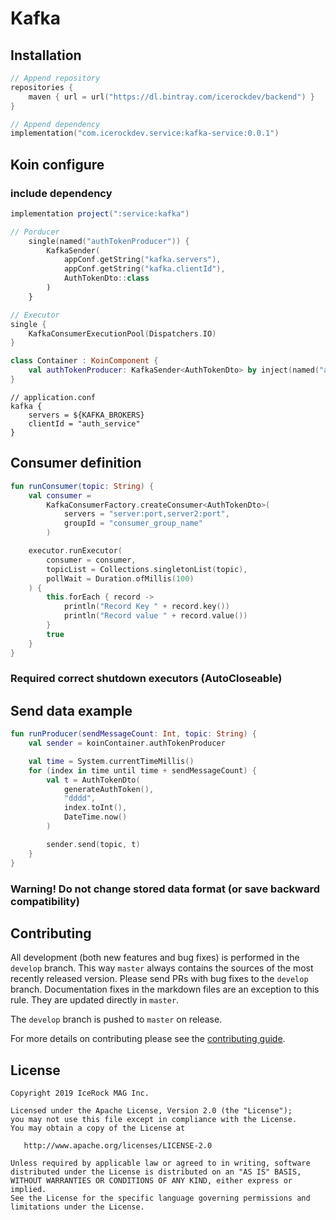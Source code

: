 # Kafka

## Installation
````kotlin
// Append repository
repositories {
    maven { url = url("https://dl.bintray.com/icerockdev/backend") }
}

// Append dependency
implementation("com.icerockdev.service:kafka-service:0.0.1")
````

## Koin configure

### include dependency
````groovy
implementation project(":service:kafka")
````

````kotlin
// Porducer
    single(named("authTokenProducer")) {
        KafkaSender(
            appConf.getString("kafka.servers"),
            appConf.getString("kafka.clientId"),
            AuthTokenDto::class
        )
    }

// Executor
single {
    KafkaConsumerExecutionPool(Dispatchers.IO)
}
````

````kotlin
class Container : KoinComponent {
    val authTokenProducer: KafkaSender<AuthTokenDto> by inject(named("authTokenProducer"))
}
````

````
// application.conf
kafka {
    servers = ${KAFKA_BROKERS}
    clientId = "auth_service"
}
````

## Consumer definition
````kotlin
fun runConsumer(topic: String) {
    val consumer =
        KafkaConsumerFactory.createConsumer<AuthTokenDto>(
            servers = "server:port,server2:port",
            groupId = "consumer_group_name"
        )

    executor.runExecutor(
        consumer = consumer,
        topicList = Collections.singletonList(topic),
        pollWait = Duration.ofMillis(100)
    ) {
        this.forEach { record ->
            println("Record Key " + record.key())
            println("Record value " + record.value())
        }
        true
    }
}
````
### Required correct shutdown executors (AutoCloseable)

## Send data example
````kotlin
fun runProducer(sendMessageCount: Int, topic: String) {
    val sender = koinContainer.authTokenProducer

    val time = System.currentTimeMillis()
    for (index in time until time + sendMessageCount) {
        val t = AuthTokenDto(
            generateAuthToken(),
            "dddd",
            index.toInt(),
            DateTime.now()
        )

        sender.send(topic, t)
    }
}
````

### Warning! Do not change stored data format (or save backward compatibility)

## Contributing
All development (both new features and bug fixes) is performed in the `develop` branch. This way `master` always contains the sources of the most recently released version. Please send PRs with bug fixes to the `develop` branch. Documentation fixes in the markdown files are an exception to this rule. They are updated directly in `master`.

The `develop` branch is pushed to `master` on release.

For more details on contributing please see the [contributing guide](CONTRIBUTING.md).

## License
        
    Copyright 2019 IceRock MAG Inc.
    
    Licensed under the Apache License, Version 2.0 (the "License");
    you may not use this file except in compliance with the License.
    You may obtain a copy of the License at
    
       http://www.apache.org/licenses/LICENSE-2.0
    
    Unless required by applicable law or agreed to in writing, software
    distributed under the License is distributed on an "AS IS" BASIS,
    WITHOUT WARRANTIES OR CONDITIONS OF ANY KIND, either express or implied.
    See the License for the specific language governing permissions and
    limitations under the License.